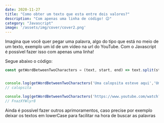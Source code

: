 ```yaml
---
date: 2020-11-27
title: "Como obter um texto que esta entre dois valores?"
description: "Com apenas uma linha de código! 😉"
category: "Javascript"
image: '/assets/img/cover/cover2.png'
---
```


Imagina que você quer pegar uma palavra, algo do tipo que está no meio de um texto, exemplo um id de um vídeo na url do YouTube. Com o Javascript é possível fazer isso com apenas uma linha!

Segue abaixo o código:

``` javascript
const getWordBetweenTwoCharacters = (text, start, end) => text.split(start).pop().split(end)[0].trim()


console.log(getWordBetweenTwoCharacters('Uma calopsita esteve aqui','Uma','esteve')) 
// calopsita

console.log(getWordBetweenTwoCharacters('https://www.youtube.com/watch?v=FnazXYWlyr8','?v=', '&'))
// FnazXYWlyr8
```

Ainda é possível fazer outros aprimoramentos, caso precise por exemplo deixar os textos em lowerCase para facilitar na hora de buscar as palavras 

